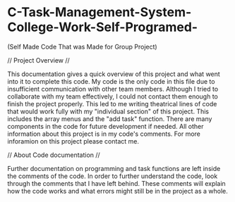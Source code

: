 # C-Task-Management-System-College-Work-Self-Programed-
(Self Made Code That was Made for Group Project)

// Project Overview // 

This documentation gives a quick overview of this project and what went into it to complete this code. My code is the only code in this file due to insufficient communication with other team members. Although I tried to collaborate with my team effectively, I could not contact them enough to finish the project properly. This led to me writing theatrical lines of code that would work fully with my "individual section" of this project. This includes the array menus and the "add task" function. There are many components in the code for future development if needed. All other information about this project is in my code's comments. For more inforamion on this project please contact me. 

// About Code documentation //

Further documentation on programming and task functions are left inside the comments of the code. In order to further understand the code, look through the comments that I have left behind. These comments will explain how the code works and what errors might still be in the project as a whole.
